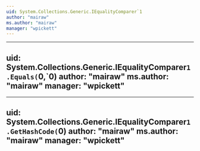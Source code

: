 ```yaml
---
uid: System.Collections.Generic.IEqualityComparer`1
author: "mairaw"
ms.author: "mairaw"
manager: "wpickett"
---
```


---
uid: System.Collections.Generic.IEqualityComparer`1.Equals(`0,`0)
author: "mairaw"
ms.author: "mairaw"
manager: "wpickett"
---

---
uid: System.Collections.Generic.IEqualityComparer`1.GetHashCode(`0)
author: "mairaw"
ms.author: "mairaw"
manager: "wpickett"
---
